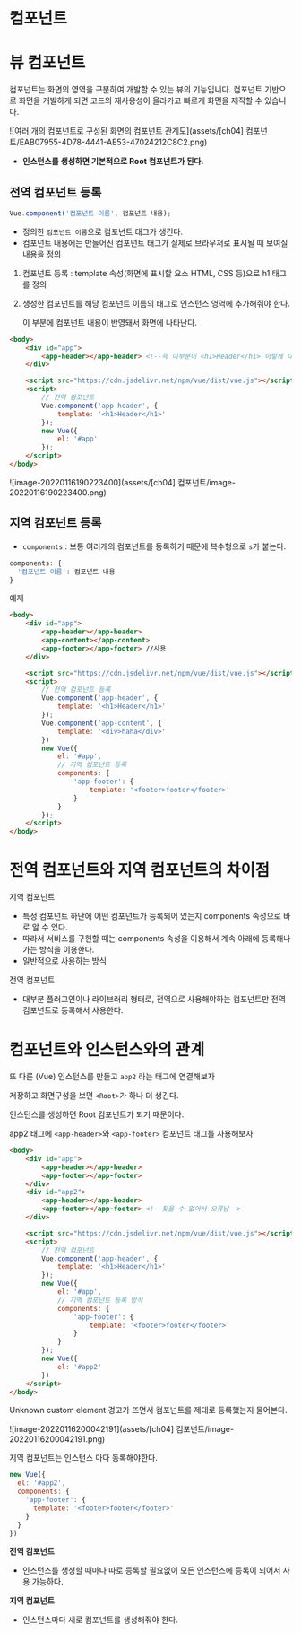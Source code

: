 # 컴포넌트

# 뷰 컴포넌트

컴포넌트는 화면의 영역을 구분하여 개발할 수 있는 뷰의 기능입니다. 컴포넌트 기반으로 화면을 개발하게 되면 코드의 재사용성이 올라가고 빠르게 화면을 제작할 수 있습니다.

![여러 개의 컴포넌트로 구성된 화면의 컴포넌트 관계도](assets/[ch04] 컴포넌트/EAB07955-4D78-4441-AE53-47024212C8C2.png)



* **인스턴스를 생성하면 기본적으로 Root 컴포넌트가 된다.** 



## 전역 컴포넌트 등록

```js
Vue.component('컴포넌트 이름', 컴포넌트 내용);
```

* 정의한 `컴포넌트 이름`으로 컴포넌트 태그가 생긴다.
* 컴포넌트 내용에는 만들어진 컴포넌트 태그가 실제로 브라우저로 표시될 때 보여질 내용을 정의



1. 컴포넌트 등록 :  template 속성(화면에 표시할 요소 HTML, CSS 등)으로 h1 태그를 정의

2. 생성한 컴포넌트를 해당 컴포넌트 이름의 태그로 인스턴스 영역에 추가해줘야 한다.

   이 부분에 컴포넌트 내용이 반영돼서 화면에 나타난다. 

```html
<body>
    <div id="app">
        <app-header></app-header> <!--즉 이부분이 <h1>Header</h1> 이렇게 대체된다.-->
    </div>

    <script src="https://cdn.jsdelivr.net/npm/vue/dist/vue.js"></script>
    <script>
        // 전역 컴포넌트
        Vue.component('app-header', {
            template: '<h1>Header</h1>'
        });
        new Vue({
            el: '#app'
        });
    </script>
</body>
```

![image-20220116190223400](assets/[ch04] 컴포넌트/image-20220116190223400.png)



## 지역 컴포넌트 등록

* `components` : 보통 여러개의 컴포넌트를 등록하기 때문에 복수형으로 `s`가 붙는다.

```js
components: {
  '컴포넌트 이름': 컴포넌트 내용
}
```



예제

```html
<body>
    <div id="app">
        <app-header></app-header>
        <app-content></app-content>
        <app-footer></app-footer> //사용
    </div>

    <script src="https://cdn.jsdelivr.net/npm/vue/dist/vue.js"></script>
    <script>
        // 전역 컴포넌트 등록
        Vue.component('app-header', {
            template: '<h1>Header</h1>'
        });
        Vue.component('app-content', {
            template: '<div>haha</div>'
        })
        new Vue({
            el: '#app',
            // 지역 컴포넌트 등록
            components: {
                'app-footer': {
                    template: '<footer>footer</footer>'
                }
            }
        });
    </script>
</body>
```



# 전역 컴포넌트와 지역 컴포넌트의 차이점

지역 컴포넌트

* 특정 컴포넌트 하단에 어떤 컴포넌트가 등록되어 있는지 components 속성으로 바로 알 수 있다.
* 따라서 서비스를 구현할 때는 components 속성을 이용해서 계속 아래에 등록해나가는 방식을 이용한다.
* 일반적으로 사용하는 방식

전역 컴포넌트

* 대부분 플러그인이나 라이브러리 형태로, 전역으로 사용해야하는 컴포넌트만 전역 컴포넌트로 등록해서 사용한다.



# 컴포넌트와 인스턴스와의 관계

또 다른 (Vue) 인스턴스를 만들고 `app2` 라는 태그에 연결해보자

저장하고 화면구성을 보면 `<Root>`가 하나 더 생긴다.

인스턴스를 생성하면 Root 컴포넌트가 되기 때문이다.

app2 태그에 `<app-header>`와  `<app-footer>` 컴포넌트 태그를 사용해보자

```html
<body>
    <div id="app">
        <app-header></app-header>
        <app-footer></app-footer>
    </div>
    <div id="app2">
        <app-header></app-header>
        <app-footer></app-footer> <!--찾을 수 없어서 오류남-->
    </div>

    <script src="https://cdn.jsdelivr.net/npm/vue/dist/vue.js"></script>
    <script>
        // 전역 컴포넌트
        Vue.component('app-header', {
            template: '<h1>Header</h1>'
        });
        new Vue({
            el: '#app',
            // 지역 컴포넌트 등록 방식
            components: {
                'app-footer': {
                    template: '<footer>footer</footer>'
                }
            }
        });
        new Vue({
            el: '#app2'
        })
    </script>
</body>
```



Unknown custom element 경고가 뜨면서 컴포넌트를 제대로 등록했는지 물어본다.

![image-20220116200042191](assets/[ch04] 컴포넌트/image-20220116200042191.png)



지역 컴포넌트는 인스턴스 마다 동록해야한다.

```js
new Vue({
  el: '#app2',
  components: {
    'app-footer': {
      template: '<footer>footer</footer>'
    }
  }
})
```





**전역 컴포넌트**

* 인스턴스를 생성할 때마다 따로 등록할 필요없이 모든 인스턴스에 등록이 되어서 사용 가능하다.

**지역 컴포넌트**

* 인스턴스마다 새로 컴포넌트를 생성해줘야 한다.



​		
